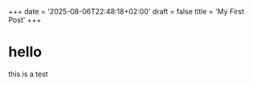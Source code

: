 +++
date = '2025-08-06T22:48:18+02:00'
draft = false
title = 'My First Post'
+++
# hello

this is a test
